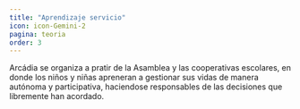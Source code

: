 ```yaml
---
title: "Aprendizaje servicio"
icon: icon-Gemini-2
pagina: teoria
order: 3
---
```

Arcádia se organiza a  pratir de la Asamblea y las cooperativas escolares, en donde los niños y niñas apreneran a gestionar sus vidas de manera autónoma y participativa, haciendose responsables de las decisiones que libremente han acordado.
